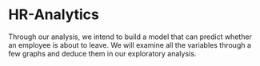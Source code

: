 # HR-Analytics
Through our analysis, we intend to build a model that can predict whether an employee is about to leave. We will examine all the variables through a few graphs and deduce them in our exploratory analysis.
